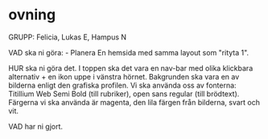 # ovning
GRUPP: Felicia, Lukas E, Hampus N

VAD ska ni göra: - Planera
En hemsida med samma layout som "rityta 1". 


HUR ska ni göra det.
I toppen ska det vara en nav-bar med olika klickbara alternativ + en ikon uppe i vänstra hörnet.
Bakgrunden ska vara en av bilderna enligt den grafiska profilen. 
Vi ska använda oss av fonterna: Titillium Web Semi Bold (till rubriker), open sans regular (till brödtext).
Färgerna vi ska använda är magenta, den lila färgen från bilderna, svart och vit.

VAD har ni gjort.

